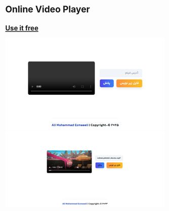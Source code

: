 # Online Video Player
## [Use it free](https://alimohammad-esmaeeli.github.io/VideoPlayer/)

![screenshot](screenshots/Screenshot.png)
![screenshot](screenshots/screenshot1.png)